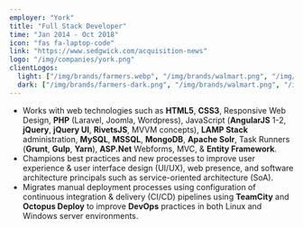 ```yaml
---
employer: "York"
title: "Full Stack Developer"
time: "Jan 2014 - Oct 2018"
icon: "fas fa-laptop-code"
link: "https://www.sedgwick.com/acquisition-news"
logo: "/img/companies/york.png"
clientLogos:
  light: ["/img/brands/farmers.webp", "/img/brands/walmart.png", "/img/brands/lyft.png"]
  dark: ["/img/brands/farmers-dark.png", "/img/brands/walmart.png", "/img/brands/lyft.png"]
---
```


- Works with web technologies such as **HTML5**, **CSS3**, Responsive Web Design, **PHP** (Laravel, Joomla, Wordpress), JavaScript (**AngularJS** 1-2, **jQuery**, **jQuery UI**,  **RivetsJS**, MVVM concepts), **LAMP Stack** administration, **MySQL**, **MSSQL**, **MongoDB**, **Apache Solr**, Task Runners (**Grunt**, **Gulp**, **Yarn**), **ASP.Net** Webforms, MVC, & **Entity Framework**.
- Champions best practices and new processes to improve user experience & user interface design (UI/UX), web presence, and software architecture principals such as service-oriented architecture (SoA).
- Migrates manual deployment processes using configuration of continuous integration & delivery (CI/CD) pipelines using **TeamCity** and **Octopus Deploy** to improve **DevOps** practices in both Linux and Windows server environments.
